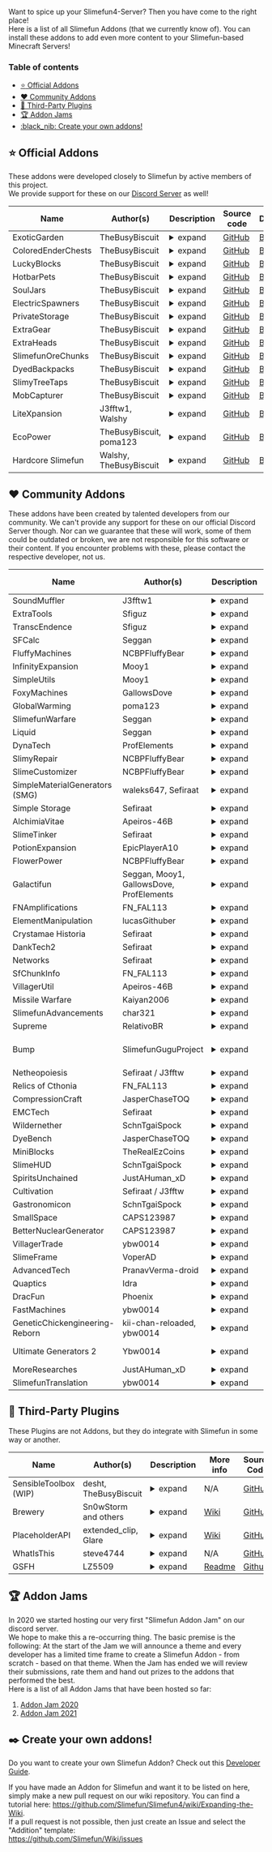 Want to spice up your Slimefun4-Server? Then you have come to the right place!<br>
Here is a list of all Slimefun Addons (that we currently know of). You can install these addons to add even more content to your Slimefun-based Minecraft Servers!

### Table of contents
- [:star: Official Addons](#star-official-addons)
- [:heart: Community Addons](#heart-community-addons)
- [:gift: Third-Party Plugins](#gift-third-party-plugins)
- [:trophy: Addon Jams](#trophy-addon-jams)
- [:black\_nib: Create your own addons!](#black_nib-create-your-own-addons)

## :star: Official Addons
These addons were developed closely to Slimefun by active members of this project.<br>
We provide support for these on our [Discord Server](https://discord.gg/slimefun) as well!

Name | Author(s) | Description | Source code | Download
------------- | --------- | ----------------------------------------------- | --------- | --------- |
ExoticGarden | TheBusyBiscuit | <details><summary>expand</summary>This Addon adds a lot of Plants, Trees and a bunch of food to Slimefun! You can do everything from growing Plum Trees to crafting "BBQ Bacon wrapped Cheese filled Hot Dogs".</details> | [GitHub](https://github.com/TheBusyBiscuit/ExoticGarden) | [Builds](https://thebusybiscuit.github.io/builds/TheBusyBiscuit/ExoticGarden/master/)
ColoredEnderChests | TheBusyBiscuit | <details><summary>expand</summary>This Addon adds global color-coded Ender Chests that work across dimensions, with Cargo Nets and more!</details> | [GitHub](https://github.com/TheBusyBiscuit/ColoredEnderChests) | [Builds](https://thebusybiscuit.github.io/builds/TheBusyBiscuit/ColoredEnderChests/master/)
LuckyBlocks | TheBusyBiscuit | <details><summary>expand</summary>This Addon adds Lucky Blocks, they are craftable but will also spawn in newly generated chunks. You can never know what happens if you open them!</details> | [GitHub](https://github.com/TheBusyBiscuit/luckyblocks-sf) | [Builds](https://thebusybiscuit.github.io/builds/TheBusyBiscuit/luckyblocks-sf/master/)
HotbarPets | TheBusyBiscuit | <details><summary>expand</summary>This Addon - which is inspired by the mod InventoryPets - adds "Pet"-Items to Slimefun. You can carry your Pets in your Hotbar and they will help you in various ways. But you need to feed them of course!</details> | [GitHub](https://github.com/TheBusyBiscuit/HotbarPets) | [Builds](https://thebusybiscuit.github.io/builds/TheBusyBiscuit/HotbarPets/master/)
SoulJars | TheBusyBiscuit | <details><summary>expand</summary>This Addon adds "Soul Jars" to the game. You can collect souls by killing a certain amount of mobs of the same type. You can then use this Soul Jar to craft Spawners.</details>| [GitHub](https://github.com/TheBusyBiscuit/SoulJars) | [Builds](https://thebusybiscuit.github.io/builds/TheBusyBiscuit/SoulJars/master/)
ElectricSpawners | TheBusyBiscuit | <details><summary>expand</summary>This Addon adds Electric Spawners. You can turn any Repaired Spawners into Electric ones and they will run off Electricity! You can turn them on and off in their GUI.</details> | [GitHub](https://github.com/TheBusyBiscuit/ElectricSpawners) | [Builds](https://thebusybiscuit.github.io/builds/TheBusyBiscuit/ElectricSpawners/master/)
PrivateStorage | TheBusyBiscuit | <details><summary>expand</summary>This Addon adds a lot of new Chests to Slimefun, explosive-resistant chests, private chests and also wooden chests for the various Wood Types in Minecraft.</details> | [GitHub](https://github.com/TheBusyBiscuit/PrivateStorage) | [Builds](https://thebusybiscuit.github.io/builds/TheBusyBiscuit/PrivateStorage/master/)
ExtraGear | TheBusyBiscuit | <details><summary>expand</summary>This Addon adds new Weapons and Armor to Slimefun. Most of them are related to Alloys and Metals within Slimefun.</details> | [GitHub](https://github.com/TheBusyBiscuit/ExtraGear) | [Builds](https://thebusybiscuit.github.io/builds/TheBusyBiscuit/ExtraGear/master/)
ExtraHeads | TheBusyBiscuit | <details><summary>expand</summary>This Addon adds new Heads to a lot of Minecraft Mobs. Take a look at the config to configure their drop-rate (which is also increased with a Sword Of Beheading).</details> | [GitHub](https://github.com/TheBusyBiscuit/ExtraHeads) | [Builds](https://blob.build/project/ExtraHeads)
SlimefunOreChunks | TheBusyBiscuit | <details><summary>expand</summary>This Addon adds all existing dusts to the GEO-Miner. You can get stuff like "Copper Ore Chunks" from the GEO-Miner and then turn those into Dusts using an Ore Crusher.</details> | [GitHub](https://github.com/TheBusyBiscuit/SlimefunOreChunks) | [Builds](https://thebusybiscuit.github.io/builds/TheBusyBiscuit/SlimefunOreChunks/master/)
DyedBackpacks | TheBusyBiscuit | <details><summary>expand</summary>This Addon adds 16 dyed variants for every Slimefun Backpack</details> | [GitHub](https://github.com/TheBusyBiscuit/DyedBackpacks) | [Builds](https://thebusybiscuit.github.io/builds/TheBusyBiscuit/DyedBackpacks/master/)
SlimyTreeTaps | TheBusyBiscuit | <details><summary>expand</summary>This Addon adds Tree Taps and rubber, an alternative way to obtain Plastic Sheets.</details> | [GitHub](https://github.com/TheBusyBiscuit/SlimyTreeTaps) | [Builds](https://thebusybiscuit.github.io/builds/TheBusyBiscuit/SlimyTreeTaps/master/)
MobCapturer | TheBusyBiscuit | <details><summary>expand</summary>This Addon adds a Mob Capturing Cannon which you can use to capture mobs as items. You can find more info on the project page, it is inspired by the Safari-Nets from the mod MineFactory Reloaded.</details> | [GitHub](https://github.com/Slimefun-Addon-Community/MobCapturer) | [Builds](https://blob.build/project/MobCapturer)
LiteXpansion | J3fftw1, Walshy | <details><summary>expand</summary>A remake of SlimeXpansion but without many of the unused items. This addon won't be as packed as SlimeXpansion as the name says, it will rather be "Lite".</details> | [GitHub](https://github.com/Slimefun-Addon-Community/LiteXpansion) | [Builds](https://blob.build/project/LiteXpansion)
EcoPower | TheBusyBiscuit, poma123 | <details><summary>expand</summary>This addon is focused on climate-friendly and renewable energy sources. It features, wind turbines, steam turbines and more! You can even harness energy from lightning bolts!</details> | [GitHub](https://github.com/TheBusyBiscuit/EcoPower) | [Builds](https://thebusybiscuit.github.io/builds/TheBusyBiscuit/EcoPower/master/)
Hardcore Slimefun | Walshy, TheBusyBiscuit | <details><summary>expand</summary>Hardcore Slimefun is an addon designed to make Slimefun as hard as possible for those who don't like a true challenge (or server owners who want to be nice to their players!). Features include research loss, research failures and android malfunctions with more to come!</details> | [GitHub](https://github.com/Slimefun-Addon-Community/HardcoreSlimefun) | [Builds](https://thebusybiscuit.github.io/builds/Slimefun-Addon-Community/HardcoreSlimefun/main/)

## :heart: Community Addons
These addons have been created by talented developers from our community.
We can't provide any support for these on our official Discord Server though.
Nor can we guarantee that these will work, some of them could be outdated or broken, we are not responsible for this software or their content.
If you encounter problems with these, please contact the respective developer, not us.

Name | Author(s) | Description | More info | Source Code | Download
------------- | --------- | ----------------------------------------------- | --------- | --------- | --------- |
SoundMuffler | J3fftw1 | <details><summary>expand</summary>This Addon adds a machine which has the ability to muffle sound.</details> | N/A | [GitHub](https://github.com/Slimefun-Addon-Community/SoundMuffler) | [Builds](https://thebusybiscuit.github.io/builds/J3fftw1/SoundMuffler/master/)
ExtraTools | Sfiguz | <details><summary>expand</summary>ExtraTools is a Slimefun4 Addon created to supply useful tools which, although unnecessary, are certain to improve your Slimefun experience.</details> | N/A | [GitHub](https://github.com/Sfiguz7/ExtraTools) | [Builds](https://thebusybiscuit.github.io/builds/Sfiguz7/ExtraTools/master/)
TranscEndence | Sfiguz | <details><summary>expand</summary>This Addon adds tools to get permanent potion effects via a quantum physics-like experience. It was submitted as an entry to the 2020 Slimefun Addon Jam.</details> | N/A | [GitHub](https://github.com/Sfiguz7/TranscEndence) | [Builds](https://blob.build/project/TranscEndence)
SFCalc | Seggan | <details><summary>expand</summary>This addon is a continuation of the old SlimeCalculator by John000708. It provides a command to calculate the required amounts of base resources for any given Slimefun item.</details> | N/A | [GitHub](https://github.com/Seggan/SFCalc) | [Builds](https://blob.build/project/SFCalc)
FluffyMachines | NCBPFluffyBear | <details><summary>expand</summary>This addon adds early and late game machines, generators, and items to make automation more fun. Among these are the Auto Crafting Table, Auto Ancient Altar, and Ender Chest Cargo Nodes.</details> | [Readme](https://github.com/NCBPFluffyBear/FluffyMachines/blob/master/README.md) | [GitHub](https://github.com/NCBPFluffyBear/FluffyMachines) | [Builds](https://blob.build/project/FluffyMachines)
InfinityExpansion | Mooy1 | <details><summary>expand</summary>This addon adds many machines and endgame crafting recipes.</details> | [Readme](https://github.com/Mooy1/InfinityExpansion/blob/master/README.md) | [GitHub](https://github.com/Mooy1/InfinityExpansion) | [Builds](https://thebusybiscuit.github.io/builds/Mooy1/InfinityExpansion/master/)
SimpleUtils | Mooy1 | <details><summary>expand</summary>This addon adds a few simple & useful tools and blocks.</details> | [Readme](https://github.com/Mooy1/SimpleUtils/blob/master/README.md) | [GitHub](https://github.com/Mooy1/SimpleUtils) | [Builds](https://thebusybiscuit.github.io/builds/Mooy1/SimpleUtils/master/)
FoxyMachines | GallowsDove | <details><summary>expand</summary>This addon adds various tools, machines and weapons, including Improvement Forge, Healing Bow, and Potion Mixer.</details> | [Readme](https://github.com/GallowsDove/FoxyMachines/blob/master/README.md) | [GitHub](https://github.com/GallowsDove/FoxyMachines) | [Builds](https://blob.build/project/FoxyMachines)
GlobalWarming | poma123 | <details><summary>expand</summary>This Slimefun addon aims to add climate change mechanics to the game.</details> | [Readme](https://github.com/poma123/GlobalWarming/blob/master/README.md) | [GitHub](https://github.com/poma123/GlobalWarming) | [Builds](https://thebusybiscuit.github.io/builds/poma123/GlobalWarming/master/)
SlimefunWarfare | Seggan | <details><summary>expand</summary>This addon adds guns, chemical grenades, and more war stuff to Slimefun.</details> | N/A | [GitHub](https://github.com/Seggan/SlimefunWarfare) | [Builds](https://blob.build/project/SlimefunWarfare)
Liquid | Seggan | <details><summary>expand</summary>This addon adds liquid version of Slimefun metals and alloys. It also adds ways to more efficiently make alloys with the molten metals.</details> | N/A | [GitHub](https://github.com/Seggan/Liquid) | [Builds](https://thebusybiscuit.github.io/builds/Seggan/Liquid/master/)
DynaTech | ProfElements | <details><summary>expand</summary>An addon that adds random technology that happens to be dynamic in some concepts.</details> | [Readme](https://github.com/ProfElements/DynaTech/blob/master/README.md) | [GitHub](https://github.com/ProfElements/DynaTech) | [Builds](https://blob.build/project/DynaTech)
SlimyRepair | NCBPFluffyBear | <details><summary>expand</summary>An addon that allows players to repair Slimefun tools and weapons using customizable vanilla or Slimefun materials.</details> | [Readme](https://github.com/NCBPFluffyBear/SlimyRepair/blob/master/README.md) | [GitHub](https://github.com/NCBPFluffyBear/SlimyRepair) | [Builds](https://thebusybiscuit.github.io/builds/NCBPFluffyBear/SlimyRepair/master)
SlimeCustomizer | NCBPFluffyBear | <details><summary>expand</summary>An addon that allows server owners to easily build their own Slimefun machines without any coding knowledge.</details> | [Readme](https://github.com/NCBPFluffyBear/SlimeCustomizer/blob/master/README.md) | [GitHub](https://github.com/NCBPFluffyBear/SlimeCustomizer) | [Builds](https://thebusybiscuit.github.io/builds/NCBPFluffyBear/SlimeCustomizer/master)
SimpleMaterialGenerators (SMG) | waleks647, Sefiraat | <details><summary>expand</summary>A simple addon with simple generators to reduce some grind.</details> | [Readme](https://github.com/Sefiraat/SMG/blob/master/README.md) | [GitHub](https://github.com/Sefiraat/SMG) | [Builds](https://thebusybiscuit.github.io/builds/Sefiraat/SMG/master)
Simple Storage | Sefiraat | <details><summary>expand</summary>This addon adds 3 simple chests (Iron [2 x 45 slot], Gold [4 x 45 slot] and Diamond [6 x 45 slot] but thats just to start! Convert your Diamond chests into Inventory Cells and hook them up to a Network Chest to really get rolling! The Network Chest can access all nearby cells giving a max possible 305,100 stacks of storage for all your items (if you're crazy enough!). Cells can be named and given custom icons for true organisation.</details> | [Wiki](https://github.com/Sefiraat/Simple-Storage/wiki) | [GitHub](https://github.com/Sefiraat/Simple-Storage) | [Builds](https://thebusybiscuit.github.io/builds/Sefiraat/Simple-Storage/master/)
AlchimiaVitae | Apeiros-46B | <details><summary>expand</summary>An addon that adds some alternate ways to create alloys and carbon, powerful magical modifications to tools, and potent potions.</details> | [Readme](https://github.com/Apeiros-46B/AlchimiaVitae/blob/master/README.md) | [GitHub](https://github.com/Apeiros-46B/AlchimiaVitae) | [Builds](https://thebusybiscuit.github.io/builds/Apeiros-46B/AlchimiaVitae/master)
SlimeTinker | Sefiraat | <details><summary>expand</summary>SlimeTinker is a Slimefun4 addon that tries its best to recreate the amazing [Tinker's Construct Mod](https://www.curseforge.com/minecraft/mc-mods/tinkers-construct) in Vanilla Minecraft. Melt metals, alloy them together, cast metals out into blocks, nuggets, tool parts and more. Build custom tools with properties dependant on the metals used. Tools do not break but instead they can be repaired with kits. Swap out parts as wanted and add special modifiers.</details> | [Wiki](https://github.com/Sefiraat/SlimeTinker/wiki) | [GitHub](https://github.com/Sefiraat/slimeTinker) | [Builds](https://blob.build/project/SlimeTinker)
PotionExpansion | EpicPlayerA10 | <details><summary>expand</summary>An addon which adds new potions that give you legal xray!</details> | [Readme](https://github.com/EpicPlayerA10/PotionExpansion/blob/master/README.md) | [GitHub](https://github.com/EpicPlayerA10/PotionExpansion) | [Builds](https://thebusybiscuit.github.io/builds/EpicPlayerA10/PotionExpansion/master/)
FlowerPower | NCBPFluffyBear | <details><summary>expand</summary>FlowerPower is a magic addon centered around experience and flowers. The base of each recipe requires various flowers, and different items are crafted along the way to make mid to endgame items. A majority of these items function by consuming experience in exchange for a certain effect or buff.</details> | [Readme](https://github.com/NCBPFluffyBear/FlowerPower/blob/master/README.md) | [GitHub](https://github.com/NCBPFluffyBear/FlowerPower/) | [Builds](https://blob.build/project/FlowerPower)
Galactifun | Seggan, Mooy1, GallowsDove, ProfElements | <details><summary>expand</summary>Galactifun is an addon inspired by ClayTech and the mod Galacticraft. It adds multiple planets, rockets, space stations, and more!</details> | [Readme](https://github.com/Slimefun-Addon-Community/Galactifun/blob/master/README.md) | [GitHub](https://github.com/Slimefun-Addon-Community/Galactifun/) | [Builds](https://blob.build/project/Galactifun)
FNAmplifications | FN_FAL113 | <details><summary>expand</summary>A four in one addon that includes my FN Solar Generator, Material Generator, Machinery and Power Xpansion Addons which are based from the addons made by the slimefun addon community. The addon also adds variety of items from gems, staffs, quivers, gears and many more! All of it awaits to be crafted by you!</details> | [Readme](https://github.com/FN-FAL113/FN-FAL-s-Amplifications/blob/main/README.md) | [GitHub](https://github.com/FN-FAL113/FN-FAL-s-Amplifications) | [Builds](https://blob.build/project/FNAmplifications)
ElementManipulation | lucasGithuber | <details><summary>expand</summary>A Slimefun addon that adds periodic table elements and more machines, giving the player the capacity to create items using these elements.</details> | [Readme](https://github.com/lucasGithuber/Element-Manipulation/blob/master/README.md) | [GitHub](https://github.com/lucasGithuber/Element-Manipulation) | [Builds](https://thebusybiscuit.github.io/builds/lucasGithuber/Element-Manipulation/master/)
Crystamae Historia | Sefiraat | <details><summary>expand</summary>Crystamae Historia is a large-scale magic addon that adds a brand new series of crafting mechanics allowing players to craft magical gadgets, spells and tools. Crysta has a deep progression system, massive amounts of lore and enough spells/gadgets to keep any player engaged for a long, long, time.</details> | [Wiki](https://github.com/Sefiraat/CrystamaeHistoria/wiki) | [GitHub](https://github.com/Sefiraat/CrystamaeHistoria) | [Builds](https://thebusybiscuit.github.io/builds/Sefiraat/CrystamaeHistoria/master/)
DankTech2 | Sefiraat | <details><summary>expand</summary>DankTech is a plugin that attempts to recreate the Dank Storage Mod and /Dank/Null/ items from Modded. Features include mass volume storage backpacks with auto-voiding, building, easy unloading and more!</details> | [Wiki](https://github.com/Sefiraat/DankTech2/wiki) | [GitHub](https://github.com/Sefiraat/DankTech2) | [Builds](https://thebusybiscuit.github.io/builds/Sefiraat/DankTech2/master/)
Networks | Sefiraat | <details><summary>expand</summary>Networks is an addon that aims to provide a AE2/Refined Storage style storage solution in a straight-forward but powerful manner. The addon works alongside core-slimefun cargo to allow you to insert mass storage along side your current automation with ease</details> | [Wiki](https://github.com/Sefiraat/Networks/wiki) | [GitHub](https://github.com/Sefiraat/Networks) | [Builds](https://blob.build/project/Networks)
SfChunkInfo | FN_FAL113 | <details><summary>expand</summary>Scan the amount of slimefun blocks in a chunk using a single command.</details> | [Readme](https://github.com/FN-FAL113/SfChunkInfo/blob/main/README.md) | [GitHub](https://github.com/FN-FAL113/SfChunkInfo) | [Builds](https://blob.build/project/SfChunkInfo)
VillagerUtil | Apeiros-46B | <details><summary>expand</summary>VillagerUtil adds a few tools that allow for easy transportation of villagers, curing zombified villagers, cycling trades and more.</details> | [Readme](https://github.com/Apeiros-46B/VillagerUtil/blob/main/README.md) | [GitHub](https://github.com/Apeiros-46B/VillagerUtil) | [Builds](https://thebusybiscuit.github.io/builds/Apeiros-46B/VillagerUtil/main)
Missile Warfare | Kaiyan2006 | <details><summary>expand</summary>Missile Warfare adds a bunch of missiles to Slimefun that can be fired at others!</details> | N/A | [GitHub](https://github.com/koiboi-dev/MissileWarfare) | [Releases](https://github.com/koiboi-dev/MissileWarfare/releases)
SlimefunAdvancements | char321 | <details><summary>expand</summary>SlimefunAdvancements adds fully configurable advancements to Slimefun. Easily create your own progression!</details> | [Readme](https://github.com/qwertyuioplkjhgfd/SlimefunAdvancements/blob/main/README.md) | [Github](https://github.com/qwertyuioplkjhgfd/SlimefunAdvancements) | [Builds](https://blob.build/project/SlimefunAdvancements)
Supreme | RelativoBR | <details><summary>expand</summary>Supreme is an addon for Slimefun which adds 100+ various new resources that will allow you to craft powerful new items, weapons, tools and armor. These can be made up from titanium, aurum, adamantium, thornium with some being magical, rare, epic, legendary or supreme! It also adds 12 new electric generators, 5 new capacitors and even more... </details> | [Readme](https://github.com/RelativoBR/Supreme/blob/main/README.md) | [Github](https://github.com/RelativoBR/Supreme) | [Builds](https://blob.build/project/Supreme)
Bump | SlimefunGuguProject | <details><summary>expand</summary>A Slimefun addon that adds magic weapons, food and an appraisal system. Through the appraisal system, you could even get an 8 star weapon or armor.</details> | [Readme](https://github.com/SlimefunGuguProject/Bump/blob/main/README.md) | [Github](https://github.com/SlimefunGuguProject/Bump) | [Builds (via Third-Party site)](https://builds.guizhanss.com/SlimefunGuguProject/Bump/main/)
Netheopoiesis | Sefiraat / J3fftw | <details><summary>expand</summary>This addon was our entry into the Slimefun Addon Jam 2022. The premise of the addon is to allow players to play vanilla Minecraft and Slimefun solely within the Nether. You can purify and beautify the Nether over time including changing biomes, spawns and lots lots more. This is held up by a robust plant growing/breeding and harvesting system with plants that fullfill many functions including activities like spawning mobs, growing trees, dropping items and more. A branching but linear progression through the addon should provide lots of content, with more to come.</details> | [Readme](https://github.com/Sefiraat/Netheopoiesis/blob/master/README.md) | [Github](https://github.com/Sefiraat/Netheopoiesis) | [Builds](https://thebusybiscuit.github.io/builds/Sefiraat/Netheopoiesis/master/)
Relics of Cthonia | FN_FAL113 | <details><summary>expand</summary>An entry for addon jam 2022 which introduces relics in the nether dimension. These relics can be mined or unearthed from blocks and can also drop from mobs. One can trade these relics to piglins and receive awesome rewards! Be part of a new adventure on seeking the path to fortune by discovering these relics!</details> | [Readme](https://github.com/FN-FAL113/RelicsOfCthonia/blob/main/README.md) | [Github](https://github.com/FN-FAL113/RelicsOfCthonia) | [Builds](https://blob.build/project/RelicsOfCthonia)
CompressionCraft | JasperChaseTOQ | <details><summary>expand</summary>CompressionCraft is an addon based on bulk, so far it consists of bulk storage with more features and content to come.</details> | [Readme](https://github.com/JasperChaseTOQ/CompressionCraft/blob/master/README.md) | [Github](https://github.com/JasperChaseTOQ/CompressionCraft) | [Builds](https://thebusybiscuit.github.io/builds/JasperChaseTOQ/CompressionCraft/master/)
EMCTech | Sefiraat | <details><summary>expand</summary>EMCTech is a Slimefun4 addon that allows players to convert their items into EMC, a form of currency that is stored on the player. Players can then use this EMC to form new, different, items. Contains multiple machines and a tiered progression system with many limiting factors to try to curb inflation. See the wiki for further information.</details> | [Readme](https://github.com/Sefiraat/EMCTech/blob/master/README.md) | [Github](https://github.com/Sefiraat/EMCTech) | [Builds](https://thebusybiscuit.github.io/builds/Sefiraat/EMCTech/master/)
Wildernether | SchnTgaiSpock | <details><summary>expand</summary>Wildernether is a Slimefun4 addon that improves survivability in the nether by adding food and tools that can easily be crafted there. Wildernether plants can only be harvested in the nether, and there are many new recipes to cook from them.</details> | [Wiki](https://github.com/SchnTgaiSpock/Wildernether/wiki/) | [Github](https://github.com/SchnTgaiSpock/Wildernether) | [Builds](https://blob.build/project/Wildernether)
DyeBench | JasperChaseTOQ | <details><summary>expand</summary>Dye Bench is an addon that adds 1 machine and 16 items to the game which are the dye bench and pigments respectively, pigments are reusable dyes.</details> | [Readme](https://github.com/JasperChaseTOQ/DyeBench/blob/master/README.md) | [Github](https://github.com/JasperChaseTOQ/DyeBench) | [Builds](https://thebusybiscuit.github.io/builds/JasperChaseTOQ/DyeBench/master/)
MiniBlocks | TheRealEzCoins | <details><summary>expand</summary>MiniBlocks is an addon focused on enhancing details within buildings by introducing small versions of blocks and items.</details> | [Readme](https://github.com/TheRealEzCoins/MiniBlocks/blob/master/README.md) | [Github](https://github.com/TheRealEzCoins/MiniBlocks) | [Builds](https://thebusybiscuit.github.io/builds/TheRealEzCoins/MiniBlocks/master/)
SlimeHUD | SchnTgaiSpock | <details><summary>expand</summary>SlimeHUD adds a WAILA display similar to WhatIsThis, but with extended funcitonality and customization.</details> | [Readme](https://github.com/SchnTgaiSpock/SlimeHUD/blob/master/README.md) | [Github](https://github.com/SchnTgaiSpock/SlimeHUD) | [Builds](https://blob.build/project/SlimeHUD)
SpiritsUnchained | JustAHuman_xD | <details><summary>expand</summary>Spirits Unchained is an addon focused on a new mechanic, Spirits! Spirits can be found roaming the wild or have a chance at getting released when killing a mob! Players can catch or bottle spirits and discover each type's unique effects on its user. But be careful, spirits will not always be friendly. Spirits also has a built-in guide book that you can access through the Slimefun guide if you need help using the addon!</details> | [Readme](https://github.com/JustAHuman-xD/SpiritsUnchained/blob/master/README.md) | [Github](https://github.com/JustAHuman-xD/SpiritsUnchained) | [Builds](https://blob.build/project/SpiritsUnchained)
Cultivation | Sefiraat / J3fftw | <details><summary>expand</summary>Cultivation is an addon that works to emulate elements of Mystical Agriculture, Cooking for BlockHeads and HarvestCraft in a vanilla experience. Using 1.19.4 features to produce spectacular modded-style blocks. We offer over 90 plants that generate vanilla resources like ores, mobs drops etc., over 90 bushes and custom tree builds that can be harvested for produce used for Cooking. Regards to cooking, you can build you own kitchen in a desgin you see fit and cook freely resulting in foods with effects such as healing, potion effects, teleportation, mob spawning and more!</details> | [Readme](https://github.com/Sefiraat/Cultivation/blob/main/README.md) | [Github](https://github.com/Sefiraat/Cultivation) | [Builds](https://thebusybiscuit.github.io/builds/Sefiraat/Cultivation/main/)
Gastronomicon | SchnTgaiSpock | <details><summary>expand</summary>A Slimefun addon that adds hundreds of new foods to craft and eat</details> | [Readme](https://github.com/SchnTgaiSpock/Gastronomicon/blob/master/README.md) | [Github](https://github.com/SchnTgaiSpock/Gastronomicon) | [Builds](https://blob.build/project/Gastronomicon)
SmallSpace | CAPS123987 | <details><summary>expand</summary>This addon helps you when you have small space, just place a block, right click it and you will be teleported to your space, you can also add members using /smallspace addMember</details> | [Readme](https://github.com/CAPS123987/SmallSpace/blob/master/README.md) | [Github](https://github.com/CAPS123987/SmallSpace) | [Builds](https://thebusybiscuit.github.io/builds/CAPS123987/SmallSpace/master/)
BetterNuclearGenerator | CAPS123987 | <details><summary>expand</summary>This addon adds a more powerful, and more realistic, nuclear reactor to use for more versatile power generation.</details> | [Readme](https://github.com/CAPS123987/Better-Nuclear-Generator/blob/master/README.md) | [Github](https://github.com/CAPS123987/Better-Nuclear-Generator) | [Builds](https://blob.build/project/Better-Nuclear-Reactor)
VillagerTrade | ybw0014 | <details><summary>expand</summary>This addon allows servers to add more trades for villager and wandering traders with any Slimefun or custom items.</details> | [Readme](https://github.com/ybw0014/VillagerTrade/blob/master/README.md) | [Github](https://github.com/ybw0014/VillagerTrade) | [Builds](https://blob.build/project/VillagerTrade)
SlimeFrame | VoperAD | <details><summary>expand</summary>A Slimefun addon inspired by Warframe that adds new machines, generators and a relic system.</details> | [Readme](https://github.com/VoperAD/SlimeFrame/blob/main/README.md) | [Github](https://github.com/VoperAD/SlimeFrame) | [SpigotMC](https://www.spigotmc.org/resources/slimeframe.111432/)
AdvancedTech | PranavVerma-droid | <details><summary>expand</summary>AdvancedTech is an immersive add-on that brings exciting new things like handheld diggers and new solar panels!</details> | [Readme](https://github.com/PranavVerma-droid/AdvancedTech#readme) | [Github](https://github.com/PranavVerma-droid/AdvancedTech) | [Builds](https://thebusybiscuit.github.io/builds/PranavVerma-droid/AdvancedTech/dev/)
Quaptics | Idra | <details><summary>expand</summary>Quaptics adds Magic Quantum Lasers™, large multiblocks, an excessive amount of eye candy, and an overcomplicated electric-circuit inspired energy system. What more do you want?</details> | [Readme](https://github.com/LordIdra/Quaptics#readme) | [Github](https://github.com/LordIdra/Quaptics) | [Builds](https://blob.build/project/Quaptics)
DracFun | Phoenix | <details><summary>expand</summary>DracFun adds new powerful tools, machines, and items which are based upon the plugin's main resource - Draconium.</details> | [Modrinth](https://modrinth.com/plugin/dracfun) | N/A | [Modrinth](https://modrinth.com/plugin/dracfun/versions)
FastMachines | ybw0014 | <details><summary>expand</summary>FastMachines can bulk craft items with energy, can craft without the need to put ingredients in order.</details> | [Readme](https://github.com/ybw0014/FastMachines#readme) | [GitHub](https://github.com/ybw0014/FastMachines) | [Builds](https://blob.build/project/FastMachines)
GeneticChickengineering-Reborn | kii-chan-reloaded, ybw0014 | <details><summary>expand</summary>Genetic Chickengineering (GCE) is a mid- to late-game, resource-generating plugin heavily inspired by the Forge mod Chicken. GCE allows players to selectively breed special chickens to passively produce various vanilla resources, plus some Slimefun resources (mostly metal ore dusts).</details> | [Readme](https://github.com/ybw0014/GeneticChickengineering-Reborn#readme) | [GitHub](https://github.com/ybw0014/GeneticChickengineering-Reborn) | [Builds](https://blob.build/project/GeneticChickengineering-Reborn)
Ultimate Generators 2 | Ybw0014 | <details><summary>expand</summary>Ultimate Generators 2 is a Slimefun addon that adds more ultimate generators. It is based on UltimateGenerators by freeze-dolphin.</details> | [Readme](https://github.com/GuizhanCraft/UltimateGenerators2) | [Github}(https://github.com/GuizhanCraft/UltimateGenerators2) | [Builds](https://blob.build/project/UltimateGenerators2)
MoreResearches | JustAHuman_xD | <details><summary>expand</summary>MoreResearches is a new simple Slimefun Addon that gives server owners/admins the ability to create custom researches!</details> | [Readme](https://github.com/JustAHuman-xD/MoreResearches#readme) | [Github](https://github.com/JustAHuman-xD/MoreResearches) | [Builds](https://blob.build/project/MoreResearches)
SlimefunTranslation | ybw0014 | <details><summary>expand</summary>SlimefunTranslation aims to translate Slimefun items (including addons) without modifying the actual item, but the packets.</details> | [Wiki](https://docs.ybw0014.dev/slimefun-translation/) | [GitHub](https://github.com/ybw0014/SlimefunTranslation) | [Builds](https://blob.build/project/SlimefunTranslation)

## :gift: Third-Party Plugins
These Plugins are not Addons, but they do integrate with Slimefun in some way or another.

Name | Author(s) | Description | More info | Source Code | Download
------------- | --------- | ----------------------------------------------- | --------- | --------- | --------- |
SensibleToolbox (WIP) | desht, TheBusyBiscuit | <details><summary>expand</summary>SensibleToolbox is a plugin very similar to Slimefun, it was originally developed by desht in 2014. TheBusyBiscuit took over it in late 2014 and continued to update it. We are currently updating it once more, it pairs and integrates into Slimefun pretty well!</details> | N/A | [GitHub](https://github.com/Slimefun/SensibleToolbox) | [Builds](https://thebusybiscuit.github.io/builds/Slimefun/SensibleToolbox/master/)
Brewery | Sn0wStorm and others | <details><summary>expand</summary>Brewery is a Bukkit / Spigot plugin for an alternate brewing process, including alcoholic Potions. It allows you to customize recipes, add your own beverages and more. Brewery supports the usage of items from Slimefun and any of its addons (including ExoticGarden) in their recipes.</details> | [Wiki](https://github.com/DieReicheErethons/Brewery/wiki) | [GitHub](https://github.com/DieReicheErethons/Brewery) | [Releases](https://github.com/DieReicheErethons/Brewery/releases)
PlaceholderAPI | extended_clip, Glare | <details><summary>expand</summary>Slimefun adds placeholders that can be used with PlaceholderAPI, you can find more Info on the Wiki link.</details> | [Wiki](https://github.com/Slimefun/Slimefun4/wiki/PlaceholderAPI) | [GitHub](https://github.com/PlaceholderAPI/PlaceholderAPI) | [SpigotMC](https://www.spigotmc.org/resources/placeholderapi.6245/)
WhatIsThis | steve4744 | <details><summary>expand</summary>WhatIsThis is a plugin inspired by the Minecraft mod WAILA, it adds a little info display to give you information about the block you are looking at. Later versions also support this feature for Slimefun blocks.</details> | N/A | [GitHub](https://github.com/steve4744/WhatIsThis) | [SpigotMC](https://www.spigotmc.org/resources/whatisthis-identify-the-block-you-are-looking-at-multi-language-support.65050/)
GSFH | LZ5509 | <details><summary>expand</summary>GSFH is a Slimefun4 and Geyser-Spigot addon with quite simple code to register heads from Slimefun4 to Geyser-Spigot</details> | [Readme](https://github.com/Hahaa13/Geyser-Slimefun-Heads/blob/master/README.md) | [Github](https://github.com/Hahaa13/Geyser-Slimefun-Heads) | [Releases](https://github.com/Hahaa13/Geyser-Slimefun-Heads/releases)

## :trophy: Addon Jams
In 2020 we started hosting our very first "Slimefun Addon Jam" on our discord server.<br>
We hope to make this a re-occurring thing. The basic premise is the following: At the start of the Jam we will announce a theme and every developer has a limited time frame to create a Slimefun Addon - from scratch - based on that theme. When the Jam has ended we will review their submissions, rate them and hand out prizes to the addons that performed the best.<br>
Here is a list of all Addon Jams that have been hosted so far:

1. [Addon Jam 2020](https://github.com/Slimefun/Slimefun4/wiki/Addon-Jam-2020)
2. [Addon Jam 2021](https://github.com/Slimefun/Slimefun4/wiki/Addon-Jam-2021)

## :black_nib: Create your own addons!
Do you want to create your own Slimefun Addon? Check out this [Developer Guide](https://github.com/Slimefun/Slimefun4/wiki/Developer-Guide).

If you have made an Addon for Slimefun and want it to be listed on here, simply make a new pull request on our wiki repository. You can find a tutorial here:
https://github.com/Slimefun/Slimefun4/wiki/Expanding-the-Wiki.  
If a pull request is not possible, then just create an Issue and select the "Addition" template:  
https://github.com/Slimefun/Wiki/issues
